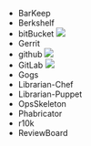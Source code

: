 * BarKeep
* Berkshelf
* bitBucket ![](http://pics3.city-data.com/images/wx/w8s.png)
* Gerrit
* github ![](http://pics3.city-data.com/images/wx/w8s.png)
* GitLab ![](http://pics3.city-data.com/images/wx/w8s.png)
* Gogs
* Librarian-Chef
* Librarian-Puppet
* OpsSkeleton
* Phabricator
* r10k
* ReviewBoard
